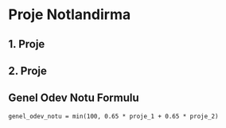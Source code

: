 # Proje Notlandirma

## 1. Proje

## 2. Proje

## Genel Odev Notu Formulu

`genel_odev_notu = min(100, 0.65 * proje_1 + 0.65 * proje_2)`

